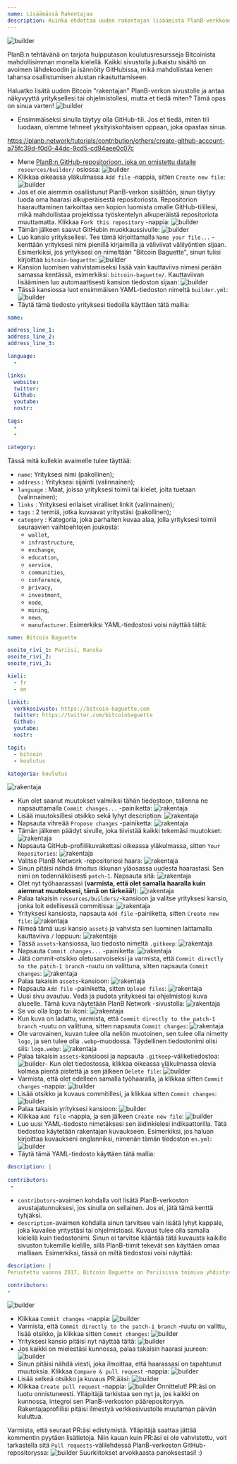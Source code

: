 ```yaml
---
name: Lisäämässä Rakentajaa
description: Kuinka ehdottaa uuden rakentajan lisäämistä PlanB-verkkoon?
---
```

![builder](assets/cover.webp)

PlanB:n tehtävänä on tarjota huipputason koulutusresursseja Bitcoinista mahdollisimman monella kielellä. Kaikki sivustolla julkaistu sisältö on avoimen lähdekoodin ja isännöity GitHubissa, mikä mahdollistaa kenen tahansa osallistumisen alustan rikastuttamiseen.

Haluatko lisätä uuden Bitcoin "rakentajan" PlanB-verkon sivustolle ja antaa näkyvyyttä yrityksellesi tai ohjelmistollesi, mutta et tiedä miten? Tämä opas on sinua varten!
![builder](assets/01.webp)
- Ensimmäiseksi sinulla täytyy olla GitHub-tili. Jos et tiedä, miten tili luodaan, olemme tehneet yksityiskohtaisen oppaan, joka opastaa sinua.

https://planb.network/tutorials/contribution/others/create-github-account-a75fc39d-f0d0-44dc-9cd5-cd94aee0c07c


- Mene [PlanB:n GitHub-repositorioon, joka on omistettu datalle](https://github.com/PlanB-Network/bitcoin-educational-content/tree/dev/resources/builders) `resources/builder/` osiossa:
![builder](assets/02.webp)
- Klikkaa oikeassa yläkulmassa `Add file` -nappia, sitten `Create new file`:
![builder](assets/03.webp)
- Jos et ole aiemmin osallistunut PlanB-verkon sisältöön, sinun täytyy luoda oma haarasi alkuperäisestä repositoriosta. Repositorion haarauttaminen tarkoittaa sen kopion luomista omalle GitHub-tilillesi, mikä mahdollistaa projektissa työskentelyn alkuperäistä repositoriota muuttamatta. Klikkaa `Fork this repository` -nappia:
![builder](assets/04.webp)
- Tämän jälkeen saavut GitHubin muokkaussivulle:
![builder](assets/05.webp)
- Luo kansio yrityksellesi. Tee tämä kirjoittamalla `Name your file...` -kenttään yrityksesi nimi pienillä kirjaimilla ja väliviivat välilyöntien sijaan. Esimerkiksi, jos yrityksesi on nimeltään "Bitcoin Baguette", sinun tulisi kirjoittaa `bitcoin-baguette`:
![builder](assets/06.webp)
- Kansion luomisen vahvistamiseksi lisää vain kauttaviiva nimesi perään samassa kentässä, esimerkiksi: `bitcoin-baguette/`. Kauttaviivan lisääminen luo automaattisesti kansion tiedoston sijaan:
![builder](assets/07.webp)
- Tässä kansiossa luot ensimmäisen YAML-tiedoston nimeltä `builder.yml`:
![builder](assets/08.webp)
- Täytä tämä tiedosto yrityksesi tiedoilla käyttäen tätä mallia:

```yaml
name:

address_line_1:
address_line_2:
address_line_3: 

language:
  - 

links:
  website:
  twitter:
  Github:
  youtube:
  nostr:

tags:
  - 
  - 

category:
```

Tässä mitä kullekin avaimelle tulee täyttää:
- `name`: Yrityksesi nimi (pakollinen);
- `address` : Yrityksesi sijainti (valinnainen);
- `language` : Maat, joissa yrityksesi toimii tai kielet, joita tuetaan (valinnainen);
- `links` : Yrityksesi erilaiset viralliset linkit (valinnainen);
- `tags` : 2 termiä, jotka kuvaavat yritystäsi (pakollinen);
- `category` : Kategoria, joka parhaiten kuvaa alaa, jolla yrityksesi toimii seuraavien vaihtoehtojen joukosta:
	- `wallet`,
	- `infrastructure`,
	- `exchange`,
	- `education`,
	- `service`,
	- `communities`,
	- `conference`,
	- `privacy`,
	- `investment`,
	- `node`,
	- `mining`,
	- `news`,
	- `manufacturer`.
Esimerkiksi YAML-tiedostosi voisi näyttää tältä:
```yaml
name: Bitcoin Baguette

osoite_rivi_1: Pariisi, Ranska
osoite_rivi_2:
osoite_rivi_3:

kieli:
  - fr
  - en

linkit:
  verkkosivusto: https://bitcoin-baguette.com
  twitter: https://twitter.com/bitcoinbaguette
  Github:
  youtube:
  nostr:

tagit:
  - bitcoin
  - koulutus

kategoria: koulutus
```

![rakentaja](assets/09.webp)
- Kun olet saanut muutokset valmiiksi tähän tiedostoon, tallenna ne napsauttamalla `Commit changes...` -painiketta:
![rakentaja](assets/10.webp)
- Lisää muutoksillesi otsikko sekä lyhyt description:
![rakentaja](assets/11.webp)
- Napsauta vihreää `Propose changes` -painiketta:
![rakentaja](assets/12.webp)
- Tämän jälkeen päädyt sivulle, joka tiivistää kaikki tekemäsi muutokset:
![rakentaja](assets/13.webp)
- Napsauta GitHub-profiilikuvakettasi oikeassa yläkulmassa, sitten `Your Repositories`:
![rakentaja](assets/14.webp)
- Valitse PlanB Network -repositoriosi haara:
![rakentaja](assets/15.webp)
- Sinun pitäisi nähdä ilmoitus ikkunan yläosassa uudesta haarastasi. Sen nimi on todennäköisesti `patch-1`. Napsauta sitä:
![rakentaja](assets/16.webp)
- Olet nyt työhaarassasi (**varmista, että olet samalla haaralla kuin aiemmat muutoksesi, tämä on tärkeää!**):
![rakentaja](assets/17.webp)
- Palaa takaisin `resources/builders/`-kansioon ja valitse yrityksesi kansio, jonka loit edellisessä commitissa:
![rakentaja](assets/18.webp)
- Yrityksesi kansiosta, napsauta `Add file` -painiketta, sitten `Create new file`:
![rakentaja](assets/19.webp)
- Nimeä tämä uusi kansio `assets` ja vahvista sen luominen laittamalla kauttaviiva `/` loppuun:
![rakentaja](assets/20.webp)
- Tässä `assets`-kansiossa, luo tiedosto nimeltä `.gitkeep`:
![rakentaja](assets/21.webp)
- Napsauta `Commit changes...` -painiketta:
![rakentaja](assets/22.webp)
- Jätä commit-otsikko oletusarvoiseksi ja varmista, että `Commit directly to the patch-1 branch` -ruutu on valittuna, sitten napsauta `Commit changes`:
![rakentaja](assets/23.webp)
- Palaa takaisin `assets`-kansioon:
![rakentaja](assets/24.webp)
- Napsauta `Add file` -painiketta, sitten `Upload files`:
![rakentaja](assets/25.webp)
- Uusi sivu avautuu. Vedä ja pudota yrityksesi tai ohjelmistosi kuva alueelle. Tämä kuva näytetään PlanB Network -sivustolla:
![rakentaja](assets/26.webp)
- Se voi olla logo tai ikoni:
![rakentaja](assets/27.webp)
- Kun kuva on ladattu, varmista, että `Commit directly to the patch-1 branch` -ruutu on valittuna, sitten napsauta `Commit changes`:
![rakentaja](assets/28.webp)
- Ole varovainen, kuvan tulee olla neliön muotoinen, sen tulee olla nimetty `logo`, ja sen tulee olla `.webp`-muodossa. Täydellinen tiedostonimi olisi siis: `logo.webp`:
![rakentaja](assets/29.webp)
- Palaa takaisin `assets`-kansioosi ja napsauta `.gitkeep`-väliketiedostoa:
![builder](assets/30.webp)- Kun olet tiedostossa, klikkaa oikeassa yläkulmassa olevia kolmea pientä pistettä ja sen jälkeen `Delete file`:
![builder](assets/31.webp)
- Varmista, että olet edelleen samalla työhaaralla, ja klikkaa sitten `Commit changes` -nappia:
![builder](assets/32.webp)
- Lisää otsikko ja kuvaus commitillesi, ja klikkaa sitten `Commit changes`:
![builder](assets/33.webp)
- Palaa takaisin yrityksesi kansioon:
![builder](assets/34.webp)
- Klikkaa `Add file` -nappia, ja sen jälkeen `Create new file`:
![builder](assets/35.webp)
- Luo uusi YAML-tiedosto nimetäksesi sen äidinkielesi indikaattorilla. Tätä tiedostoa käytetään rakentajan kuvaukseen. Esimerkiksi, jos haluan kirjoittaa kuvaukseni englanniksi, nimenän tämän tiedoston `en.yml`:
![builder](assets/36.webp)
- Täytä tämä YAML-tiedosto käyttäen tätä mallia:
```yaml
description: |
 
contributors:
 - 
```

- `contributors`-avaimen kohdalla voit lisätä PlanB-verkoston avustajatunnuksesi, jos sinulla on sellainen. Jos ei, jätä tämä kenttä tyhjäksi.
- `description`-avaimen kohdalla sinun tarvitsee vain lisätä lyhyt kappale, joka kuvailee yritystäsi tai ohjelmistoasi. Kuvaus tulee olla samalla kielellä kuin tiedostonimi. Sinun ei tarvitse kääntää tätä kuvausta kaikille sivuston tukemille kielille, sillä PlanB-tiimit tekevät sen käyttäen omaa malliaan. Esimerkiksi, tässä on miltä tiedostosi voisi näyttää:
```yaml
description: |
Perustettu vuonna 2017, Bitcoin Baguette on Pariisissa toimiva yhdistys, joka on omistautunut järjestämään Bitcoin-tapaamisia ja teknisiä työpajoja. Tuomme yhteen innostuneita, asiantuntijoita ja uteliaita mieliä tutkimaan ja keskustelemaan Bitcoin-teknologian monimutkaisuuksista. Tapahtumamme tarjoavat alustan tiedon jakamiselle, verkostoitumiselle ja syvemmän ymmärryksen saavuttamiselle Bitcoinin sisäisestä toiminnasta. Liity meihin Bitcoin Baguetten pariin ollaksesi osa Pariisin Bitcoin-yhteisöä ja pysyäksesi ajan tasalla alan viimeisimmistä edistysaskeleista.

contributors:
- 
```
![builder](assets/37.webp)
- Klikkaa `Commit changes` -nappia:
![builder](assets/38.webp)
- Varmista, että `Commit directly to the patch-1 branch` -ruutu on valittu, lisää otsikko, ja klikkaa sitten `Commit changes`:
![builder](assets/39.webp)
- Yrityksesi kansio pitäisi nyt näyttää tältä:
![builder](assets/40.webp)
- Jos kaikki on mielestäsi kunnossa, palaa takaisin haarasi juureen:
![builder](assets/41.webp)
- Sinun pitäisi nähdä viesti, joka ilmoittaa, että haarassasi on tapahtunut muutoksia. Klikkaa `Compare & pull request` -nappia:
![builder](assets/42.webp)
- Lisää selkeä otsikko ja kuvaus PR:ääsi:
![builder](assets/43.webp)
- Klikkaa `Create pull request` -nappia:
![builder](assets/44.webp)
Onnittelut! PR:äsi on luotu onnistuneesti. Ylläpitäjä tarkistaa sen nyt ja, jos kaikki on kunnossa, integroi sen PlanB-verkoston päärepositoryyn. Rakentajaprofiilisi pitäisi ilmestyä verkkosivustolle muutaman päivän kuluttua.

Varmista, että seuraat PR:äsi edistymistä. Ylläpitäjä saattaa jättää kommentin pyytäen lisätietoja. Niin kauan kuin PR:äsi ei ole vahvistettu, voit tarkastella sitä `Pull requests`-välilehdessä PlanB-verkoston GitHub-repositoryssa:
![builder](assets/45.webp)
Suurkiitokset arvokkaasta panoksestasi! :)
